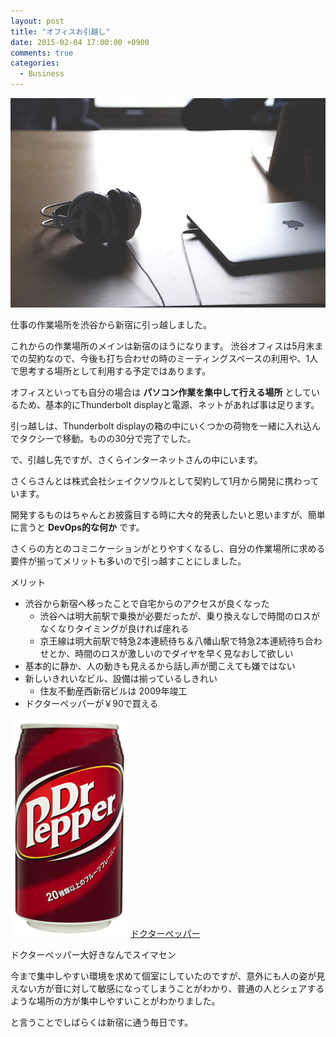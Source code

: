 ```yaml
---
layout: post
title: "オフィスお引越し"
date: 2015-02-04 17:00:00 +0900
comments: true
categories: 
  - Business
---
```

![office](/images/2015/02/20150208-movie-office.jpg)

仕事の作業場所を渋谷から新宿に引っ越しました。

これからの作業場所のメインは新宿のほうになります。
渋谷オフィスは5月末までの契約なので、今後も打ち合わせの時のミーティングスペースの利用や、1人で思考する場所として利用する予定ではあります。

オフィスといっても自分の場合は **パソコン作業を集中して行える場所** としているため、基本的にThunderbolt displayと電源、ネットがあれば事は足ります。

引っ越しは、Thunderbolt displayの箱の中にいくつかの荷物を一緒に入れ込んでタクシーで移動。ものの30分で完了でした。

で、引越し先ですが、さくらインターネットさんの中にいます。

さくらさんとは株式会社シェイクソウルとして契約して1月から開発に携わっています。

開発するものはちゃんとお披露目する時に大々的発表したいと思いますが、簡単に言うと **DevOps的な何か** です。

さくらの方とのコミニケーションがとりやすくなるし、自分の作業場所に求める要件が揃ってメリットも多いので引っ越すことにしました。

メリット

* 渋谷から新宿へ移ったことで自宅からのアクセスが良くなった
    * 渋谷へは明大前駅で乗換が必要だったが、乗り換えなしで時間のロスがなくなりタイミングが良ければ座れる
    * 京王線は明大前駅で特急2本連続待ち＆八幡山駅で特急2本連続待ち合わせとか、時間のロスが激しいのでダイヤを早く見なおして欲しい
* 基本的に静か、人の動きも見えるから話し声が聞こえても嫌ではない
* 新しいきれいなビル、設備は揃っているしきれい
    * 住友不動産西新宿ビルは 2009年竣工
* ドクターペッパーが￥90で買える

[![Dr.Pepper](/images/2015/02/dr_pepper.png)][dr-pepper]
[ドクターペッパー][dr-pepper]

[dr-pepper]: http://www.amazon.co.jp/s/?_encoding=UTF8&camp=247&creative=7399&fst=as%3Aoff&keywords=%E3%83%89%E3%82%AF%E3%82%BF%E3%83%BC%E3%83%9A%E3%83%83%E3%83%91%E3%83%BC&linkCode=ur2&qid=1423383467&rh=i%3Aaps%2Ck%3A%E3%83%89%E3%82%AF%E3%82%BF%E3%83%BC%E3%83%9A%E3%83%83%E3%83%91%E3%83%BC%2Cp_89%3ADr%20Pepper(%E3%83%89%E3%82%AF%E3%82%BF%E3%83%BC%E3%83%9A%E3%83%83%E3%83%91%E3%83%BC)&rnid=2321255051&tag=dsea-22

ドクターペッパー大好きなんでスイマセン

今まで集中しやすい環境を求めて個室にしていたのですが、意外にも人の姿が見えない方が音に対して敏感になってしまうことがわかり、普通の人とシェアするような場所の方が集中しやすいことがわかりました。

と言うことでしばらくは新宿に通う毎日です。